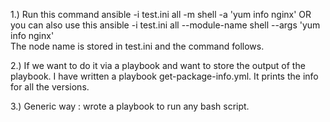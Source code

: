 1.) Run this command 
    ansible -i test.ini  all -m shell -a 'yum info nginx'
    OR you can also use this
    ansible -i test.ini  all --module-name shell --args 'yum info nginx'   
The node name is stored in test.ini and the command follows.

2.) If we want to do it via a playbook and want to store the output of the playbook.
I have written a playbook get-package-info.yml. It prints the info for all the versions. 

3.) Generic way : wrote a playbook to run any bash script.
